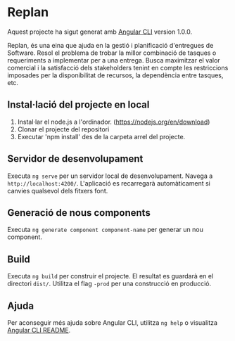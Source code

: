 # Replan

Aquest projecte ha sigut generat amb [Angular CLI](https://github.com/angular/angular-cli) version 1.0.0.

Replan, és una eina que ajuda en la gestió i planificació d'entregues de Software. Resol el problema de trobar la millor combinació de tasques o requeriments a implementar per a una entrega.
Busca maximitzar el valor comercial i la satisfacció dels stakeholders tenint en compte les restriccions imposades per la disponibilitat de recursos, la dependència entre tasques, etc.

## Instal·lació del projecte en local
1. Instal·lar el node.js a l'ordinador. (https://nodejs.org/en/download) 
2. Clonar el projecte del repositori
3. Executar 'npm install' des de la carpeta arrel del projecte.

## Servidor de desenvolupament

Executa `ng serve` per un servidor local de desenvolupament. Navega a `http://localhost:4200/`. L'aplicació es recarregarà automàticament si canvies qualsevol dels fitxers font.

## Generació de nous components

Executa `ng generate component component-name` per generar un nou component. 

## Build

Executa `ng build` per construir el projecte. El resultat es guardarà en el directori `dist/`. Utilitza el flag `-prod` per una construcció en producció.

## Ajuda

Per aconseguir més ajuda sobre Angular CLI, utilitza `ng help` o visualitza [Angular CLI README](https://github.com/angular/angular-cli/blob/master/README.md).

